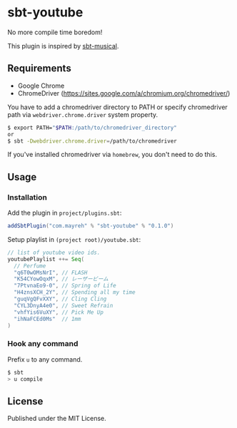 # sbt-youtube

No more compile time boredom!

This plugin is inspired by [sbt-musical](https://github.com/tototoshi/sbt-musical).

## Requirements

- Google Chrome
- ChromeDriver (https://sites.google.com/a/chromium.org/chromedriver/)

You have to add a chromedriver directory to PATH or specify chromedriver path via `webdriver.chrome.driver` system property.

```bash
$ export PATH="$PATH:/path/to/chromedriver_directory"
or
$ sbt -Dwebdriver.chrome.driver=/path/to/chromedriver
```

If you've installed chromedriver via `homebrew`, you don't need to do this.

## Usage

### Installation

Add the plugin in `project/plugins.sbt`:

```scala
addSbtPlugin("com.mayreh" % "sbt-youtube" % "0.1.0")
```

Setup playlist in `(project root)/youtube.sbt`:

```scala
// list of youtube video ids.
youtubePlaylist ++= Seq(
  // Perfume
  "q6T0wOMsNrI", // FLASH
  "K54CYowOqxM", // レーザービーム
  "7PtvnaEo9-0", // Spring of Life
  "H4znsXCH_2Y", // Spending all my time
  "guqVgQFvXXY", // Cling Cling
  "CYL3DnyA4e0", // Sweet Refrain
  "vhfYis6VuXY", // Pick Me Up
  "ihNaFCEd0Ms"  // 1mm
)
```

### Hook any command

Prefix `u` to any command.

```bash
$ sbt
> u compile
```

## License

Published under the MIT License.
